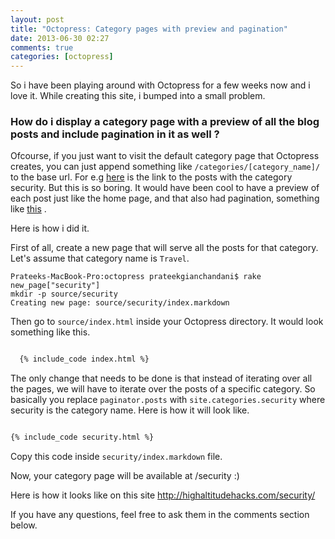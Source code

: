 ```yaml
---
layout: post
title: "Octopress: Category pages with preview and pagination"
date: 2013-06-30 02:27
comments: true
categories: [octopress]
---
```



So i have been playing around with Octopress for a few weeks now and i love it. While creating this site, i bumped into a small problem.

<h3>How do i display a category page with a preview of all the blog posts and include pagination in it as well ?</h3>

Ofcourse, if you just want to visit the default category page that Octopress creates, you can just append something like <code>/categories/[category_name]/</code> to the base url. For e.g <a href="/categories/security">here</a> is the link to the posts with the category security. But this is so boring. It would have been cool to have a preview of each post just like the home page, and that also had pagination, something like <a href="/security">this</a> . 


Here is how i did it.

 <!-- more --> 

First of all, create a new page that will serve all the posts for that category. Let's assume that category name is <code>Travel</code>.


``` 
Prateeks-MacBook-Pro:octopress prateekgianchandani$ rake new_page["security"]
mkdir -p source/security
Creating new page: source/security/index.markdown

```

Then go to <code>source/index.html</code> inside your Octopress directory. It would look something like this.

``` html

  {% include_code index.html %}

```

The only change that needs to be done is that instead of iterating over all the pages, we will have to iterate over the posts of a specific category. So basically you replace <code>paginator.posts</code> with <code>site.categories.security</code> where security is the category name. Here is how it will look like.

``` html

{% include_code security.html %}

```

Copy this code inside <code>security/index.markdown</code> file.

Now, your category page will be available at /security :) 

Here is how it looks like on this site http://highaltitudehacks.com/security/

If you have any questions, feel free to ask them in the comments section below.


